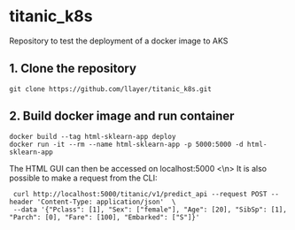 # titanic_k8s
Repository to test the deployment of a docker image to AKS

## 1. Clone the repository 
```
git clone https://github.com/llayer/titanic_k8s.git
```
 
## 2. Build docker image and run container
```
docker build --tag html-sklearn-app deploy
docker run -it --rm --name html-sklearn-app -p 5000:5000 -d html-sklearn-app
```
The HTML GUI can then be accessed on localhost:5000 <\n>
It is also possible to make a request from the CLI:
```
 curl http://localhost:5000/titanic/v1/predict_api --request POST --header 'Content-Type: application/json'  \       
 --data '{"Pclass": [1], "Sex": ["female"], "Age": [20], "SibSp": [1], "Parch": [0], "Fare": [100], "Embarked": ["S"]}'
```
